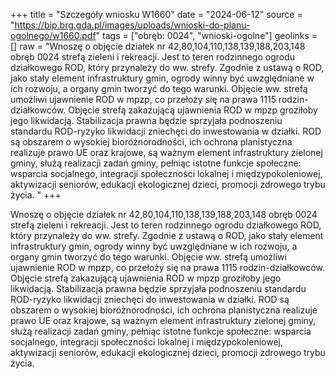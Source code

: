 +++
title = "Szczegóły wniosku W1660"
date = "2024-06-12"
source = "https://bip.brg.gda.pl/images/uploads/wnioski-do-planu-ogolnego/w1660.pdf"
tags = ["obręb: 0024", "wnioski-ogolne"]
geolinks = []
raw = "Wnoszę o objęcie działek nr 42,80,104,110,138,139,188,203,148 obręb 0024 strefą zieleni i rekreacji. Jest to teren rodzinnego ogrodu działkowego ROD, który przynależy do ww. strefy. Zgodnie z ustawą o ROD, jako stały element infrastruktury gmin, ogrody winny być uwzględniane w ich rozwoju, a organy gmin tworzyć do tego warunki. Objęcie ww. strefą umożliwi ujawnienie ROD w mpzp, co przełoży się na prawa 1115 rodzin-działkowców. Objęcie strefą zakazującą ujawnienia ROD w mpzp groziłoby jego likwidacją. Stabilizacja prawna będzie sprzyjała podnoszeniu standardu ROD-ryzyko likwidacji zniechęci do inwestowania w działki. ROD są obszarem o wysokiej bioróżnorodności, ich ochrona planistyczna realizuje prawo UE oraz krajowe, są ważnym element infrastruktury zielonej gminy, służą realizacji zadań gminy, pełniąc istotne funkcje społeczne: wsparcia socjalnego, integracji społeczności lokalnej i międzypokoleniowej, aktywizacji seniorów, edukacji ekologicznej dzieci, promocji zdrowego trybu życia. "
+++

Wnoszę o objęcie działek nr 42,80,104,110,138,139,188,203,148 obręb 0024 strefą
zieleni i rekreacji. Jest to teren rodzinnego ogrodu działkowego ROD, który przynależy do ww.
strefy. Zgodnie z ustawą o ROD, jako stały element infrastruktury gmin, ogrody winny być
uwzględniane w ich rozwoju, a organy gmin tworzyć do tego warunki. Objęcie ww. strefą
umożliwi ujawnienie ROD w mpzp, co przełoży się na prawa 1115 rodzin-działkowców. Objęcie
strefą zakazującą ujawnienia ROD w mpzp groziłoby jego likwidacją. Stabilizacja prawna będzie
sprzyjała podnoszeniu standardu ROD-ryzyko likwidacji zniechęci do inwestowania w działki.
ROD są obszarem o wysokiej bioróżnorodności, ich ochrona planistyczna realizuje prawo UE oraz
krajowe, są ważnym element infrastruktury zielonej gminy, służą realizacji zadań gminy, pełniąc
istotne funkcje społeczne: wsparcia socjalnego, integracji społeczności lokalnej i
międzypokoleniowej, aktywizacji seniorów, edukacji ekologicznej dzieci, promocji zdrowego
trybu życia.



